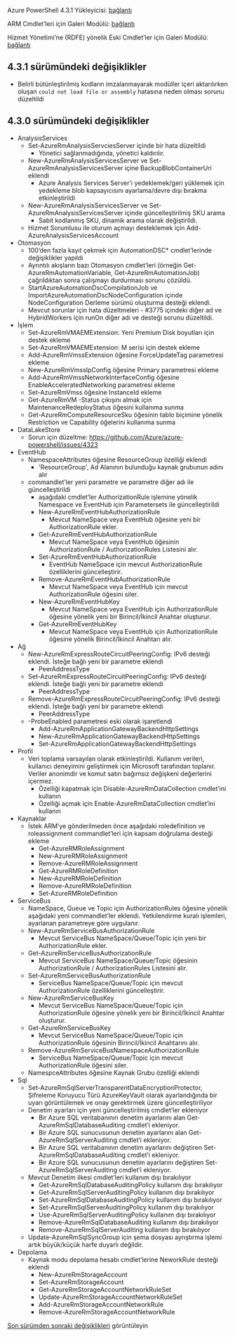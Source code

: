 Azure PowerShell 4.3.1 Yükleyicisi: [bağlantı](https://github.com/Azure/azure-powershell/releases/download/v4.3.1-August2017/azure-powershell.4.3.1.msi)

ARM Cmdlet’leri için Galeri Modülü: [bağlantı](https://www.powershellgallery.com/packages/AzureRM/4.3.1)

Hizmet Yönetimi’ne (RDFE) yönelik Eski Cmdlet’ler için Galeri Modülü: [bağlantı](https://www.powershellgallery.com/packages/Azure/4.3.1)

## <a name="changes-in-431"></a>4.3.1 sürümündeki değişiklikler

- Belirli bütünleştirilmiş kodların imzalanmayarak modüller içeri aktarılırken oluşan `could not load file or assembly` hatasına neden olması sorunu düzeltildi

## <a name="changes-in-430"></a>4.3.0 sürümündeki değişiklikler

* AnalysisServices
    * Set-AzureRmAnalysisServciesServer içinde bir hata düzeltildi
        - Yönetici sağlanmadığında, yönetici kaldırılır.
    * New-AzureRmAnalysisServicesServer ve Set-AzureRmAnalysisServicesServer içine BackupBlobContainerUri eklendi
        - Azure Analysis Services Server’ı yedeklemek/geri yüklemek için yedekleme blob kapsayıcısını ayarlama/devre dışı bırakma etkinleştirildi
    * New-AzureRmAnalysisServicesServer ve Set-AzureRmAnalysisServicesServer içinde güncelleştirilmiş SKU arama
        - Sabit kodlanmış SKU, dinamik arama olarak değiştirildi.
    * Hizmet Sorumlusu ile oturum açmayı desteklemek için Add-AzureAnalysisServicesAccount
* Otomasyon
    * 100’den fazla kayıt çekmek için AutomationDSC* cmdlet’lerinde değişiklikler yapıldı
    * Ayrıntılı akışların bazı Otomasyon cmdlet’leri (örneğin Get-AzureRmAutomationVariable, Get-AzureRmAutomationJob) çağrıldıktan sonra çalışmayı durdurması sorunu çözüldü.
    * StartAzureAutomationDscCompilationJob ve ImportAzureAutomationDscNodeConfiguration içinde NodeConfiguration Derleme sürümü oluşturma desteği eklendi.
    * Mevcut sorunlar için hata düzeltmeleri - #3775 içindeki diğer ad ve HybridWorkers için runOn diğer adı ve desteği sorunu düzeltildi.
* İşlem
    * Set-AzureRmVMAEMExtension: Yeni Premium Disk boyutları için destek ekleme
    * Set-AzureRmVMAEMExtension: M serisi için destek ekleme
    * Add-AzureRmVmssExtension öğesine ForceUpdateTag parametresi ekleme
    * New-AzureRmVmssIpConfig öğesine Primary parametresi ekleme
    * Add-AzureRmVmssNetworkInterfaceConfig öğesine EnableAcceleratedNetworking parametresi ekleme
    * Set-AzureRmVmss öğesine InstanceId ekleme
    * Get-AzureRmVM -Status çıkışını almak için MaintenanceRedeployStatus öğesini kullanıma sunma
    * Get-AzureRmComputeResourceSku öğesinin tablo biçimine yönelik Restriction ve Capability öğelerini kullanıma sunma
* DataLakeStore
    * Sorun için düzeltme: https://github.com/Azure/azure-powershell/issues/4323
* EventHub
    * NamespaceAttributes öğesine ResourceGroup özelliği eklendi
        - 'ResourceGroup', Ad Alanının bulunduğu kaynak grubunun adını alır
    * commandlet’ler yeni parametre ve parametre diğer adı ile güncelleştirildi
        - aşağıdaki cmdlet’ler AuthorizationRule işlemine yönelik Namespace ve EventHub için Parametersets ile güncelleştirildi
        - New-AzureRmEventHubAuthorizationRule
            + Mevcut NameSpace veya EventHub öğesine yeni bir AuthorizationRule ekler.
        - Get-AzureRmEventHubAuthorizationRule
            + Mevcut NameSpace veya EventHub öğesinin AuthorizationRule / AuthorizationRules Listesini alır.
        - Set-AzureRmEventHubAuthorizationRule
            + EventHub NameSpace için mevcut AuthorizationRule özelliklerini güncelleştirir.
        - Remove-AzureRmEventHubAuthorizationRule
            + Mevcut NameSpace veya EventHub için mevcut AuthorizationRule öğesini siler.
        - New-AzureRmEventHubKey
            + Mevcut NameSpace veya EventHub için AuthorizationRule öğesine yönelik yeni bir Birincil/İkincil Anahtar oluşturur.
        - Get-AzureRmEventHubKey
            + Mevcut NameSpace veya EventHub için AuthorizationRule öğesine yönelik Birincil/İkincil Anahtarı alır.
* Ağ
    * New-AzureRmExpressRouteCircuitPeeringConfig: IPv6 desteği eklendi. İsteğe bağlı yeni bir parametre eklendi
        - PeerAddressType
    * Set-AzureRmExpressRouteCircuitPeeringConfig: IPv6 desteği eklendi. İsteğe bağlı yeni bir parametre eklendi
        - PeerAddressType
    * Remove-AzureRmExpressRouteCircuitPeeringConfig: IPv6 desteği eklendi. İsteğe bağlı yeni bir parametre eklendi
        - PeerAddressType
    * -ProbeEnabled parametresi eski olarak işaretlendi
        - Add-AzureRmApplicationGatewayBackendHttpSettings
        - New-AzureRmApplicationGatewayBackendHttpSettings
        - Set-AzureRmApplicationGatewayBackendHttpSettings
* Profil
    * Veri toplama varsayılan olarak etkinleştirildi. Kullanım verileri, kullanıcı deneyimini geliştirmek için Microsoft tarafından toplanır. Veriler anonimdir ve komut satırı bağımsız değişkeni değerlerini içermez.
        - Özelliği kapatmak için Disable-AzureRmDataCollection cmdlet’ini kullanın
        - Özelliği açmak için Enable-AzureRmDataCollection cmdlet’ini kullanın
* Kaynaklar
    * İstek ARM’ye gönderilmeden önce aşağıdaki roledefinition ve roleassignment commandlet’leri için kapsam doğrulama desteği ekleme
        - Get-AzureRMRoleAssignment
        - New-AzureRMRoleAssignment
        - Remove-AzureRMRoleAssignment
        - Get-AzureRMRoleDefinition
        - New-AzureRMRoleDefinition
        - Remove-AzureRMRoleDefinition
        - Set-AzureRMRoleDefinition
* ServiceBus
    * NameSpace, Queue ve Topic için AuthorizationRules öğesine yönelik aşağıdaki yeni commandlet’ler eklendi. Yetkilendirme kuralı işlemleri, ayarlanan parametreye göre uygulanır.
     - New-AzureRmServiceBusAuthorizationRule
       - Mevcut ServiceBus NameSpace/Queue/Topic için yeni bir AuthorizationRule ekler.
     - Get-AzureRmServiceBusAuthorizationRule
       - Mevcut ServiceBus NameSpace/Queue/Topic öğesinin AuthorizationRule / AuthorizationRules Listesini alır.
     - Set-AzureRmServiceBusAuthorizationRule
       - ServiceBus NameSpace/Queue/Topic için mevcut AuthorizationRule özelliklerini güncelleştirir.
     - New-AzureRmServiceBusKey
       - Mevcut ServiceBus NameSpace/Queue/Topic için AuthorizationRule öğesine yönelik yeni bir Birincil/İkincil Anahtar oluşturur.
     - Get-AzureRmServiceBusKey
       - Mevcut ServiceBus NameSpace/Queue/Topic için AuthorizationRule öğesinin Birincil/İkincil Anahtarını alır.
     - Remove-AzureRmServiceBusNamespaceAuthorizationRule
       - ServiceBus NameSpace/Queue/Topic için mevcut AuthorizationRule öğesini siler.
    * NamespceAttributes öğesine Kaynak Grubu özelliği eklendi
* Sql
    * Set-AzureRmSqlServerTransparentDataEncryptionProtector, Şifreleme Koruyucu Türü AzureKeyVault olarak ayarlandığında bir uyarı görüntülemek ve onay gerektirmek üzere güncelleştiriliyor
    * Denetim ayarları için yeni güncelleştirilmiş cmdlet’ler ekleniyor
        - Bir Azure SQL veritabanının denetim ayarlarını alan Get-AzureRmSqlDatabaseAuditing cmdlet’i ekleniyor.
        - Bir Azure SQL sunucusunun denetim ayarlarını alan Get-AzureRmSqlServerAuditing cmdlet’i ekleniyor.
        - Bir Azure SQL veritabanının denetim ayarlarını değiştiren Set-AzureRmSqlDatabaseAuditing cmdlet’i ekleniyor.
        - Bir Azure SQL sunucusunun denetim ayarlarını değiştiren Set-AzureRmSqlServerAuditing cmdlet’i ekleniyor.
    * Mevcut Denetim ilkesi cmdlet’leri kullanım dışı bırakılıyor
        - Get-AzureRmSqlDatabaseAuditingPolicy kullanım dışı bırakılıyor
        - Get-AzureRmSqlServerAuditingPolicy kullanım dışı bırakılıyor
        - Set-AzureRmSqlDatabaseAuditingPolicy kullanım dışı bırakılıyor
        - Set-AzureRmSqlServerAuditingPolicy kullanım dışı bırakılıyor
        - Use-AzureRmSqlServerAuditingPolicy kullanım dışı bırakılıyor
        - Remove-AzureRmSqlDatabaseAuditing kullanım dışı bırakılıyor
        - Remove-AzureRmSqlServerAuditing kullanım dışı bırakılıyor
    * Update-AzureRmSqlSyncGroup için şema dosyası ayrıştırma işlemi artık büyük/küçük harfe duyarlı değildir.
* Depolama
    * Kaynak modu depolama hesabı cmdlet’lerine NeworkRule desteği eklendi
        - New-AzureRmStorageAccount
        - Set-AzureRmStorageAccount
        - Get-AzureRmStorageAccountNetworkRuleSet
        - Update-AzureRmStorageAccountNetworkRuleSet
        - Add-AzureRmStorageAccountNetworkRule
        - Remove-AzureRmStorageAccountNetworkRule

[Son sürümden sonraki değişiklikleri](https://github.com/Azure/azure-powershell/compare/v4.2.1-July2017...v4.3.1-August2017) görüntüleyin
